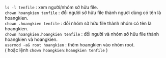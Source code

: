 ```ls -l tenfile``` : xem người/nhóm sở hữu file. <br/>	
```chown hoangkien tenfile``` : đổi người sở hữu file thành người dùng có tên là hoangkien. <br/>
```chown .hoangkien tenfile``` : đổi nhóm sở hữu file thành nhóm có tên là hoangkien. <br/>
```chown hoangkien.hoangkien tenfile``` : đổi người và nhóm sở hữu file thành hoangkien và hoangkien. <br/> 
```usermod -aG root hoangkien``` : thêm hoangkien vào nhóm root. <br/>
( hoặc lệnh ```chown hoangkien:hoangkien tenfile``` )
<br/>
